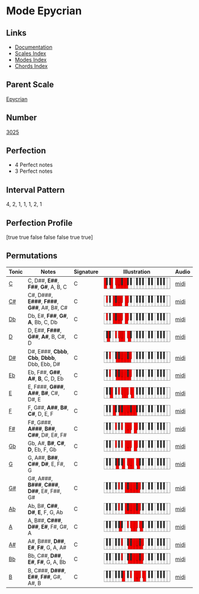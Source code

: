 # Mode Epycrian

## Links

- [Documentation](index.md)
- [Scales Index](Scales.md)
- [Modes Index](Modes.md)
- [Chords Index](Chords.md)

## Parent Scale

[Epycrian](ScaleEpycrian.md)

## Number

[3025](https://ianring.com/musictheory/scales/3025)

## Perfection

- 4 Perfect notes
- 3 Perfect notes

## Interval Pattern

4, 2, 1, 1, 1, 2, 1

## Perfection Profile

[true true false false false true true]

## Permutations

| Tonic | Notes | Signature | Illustration | Audio |
|-------|-------|-----------|--------------|-------|
| [C](ModeCNaturalEpycrian.md) | C, D##, **E##**, **F##**, **G#**, A, B, C | C | ![CNaturalEpycrian](ModeCNaturalEpycrian.png) | [midi](https://github.com/edipermadi/music/blob/main/docs/ModeCNaturalEpycrian.mid?raw=true) |
| [C#](ModeCSharpEpycrian.md) | C#, D###, **E###**, **F###**, **G##**, A#, B#, C# | C | ![CSharpEpycrian](ModeCSharpEpycrian.png) | [midi](https://github.com/edipermadi/music/blob/main/docs/ModeCSharpEpycrian.mid?raw=true) |
| [Db](ModeDFlatEpycrian.md) | Db, E#, **F##**, **G#**, **A**, Bb, C, Db | C | ![DFlatEpycrian](ModeDFlatEpycrian.png) | [midi](https://github.com/edipermadi/music/blob/main/docs/ModeDFlatEpycrian.mid?raw=true) |
| [D](ModeDNaturalEpycrian.md) | D, E##, **F###**, **G##**, **A#**, B, C#, D | C | ![DNaturalEpycrian](ModeDNaturalEpycrian.png) | [midi](https://github.com/edipermadi/music/blob/main/docs/ModeDNaturalEpycrian.mid?raw=true) |
| [D#](ModeDSharpEpycrian.md) | D#, E###, **Cbbb**, **Cbb**, **Dbbb**, Dbb, Ebb, D# | C | ![DSharpEpycrian](ModeDSharpEpycrian.png) | [midi](https://github.com/edipermadi/music/blob/main/docs/ModeDSharpEpycrian.mid?raw=true) |
| [Eb](ModeEFlatEpycrian.md) | Eb, F##, **G##**, **A#**, **B**, C, D, Eb | C | ![EFlatEpycrian](ModeEFlatEpycrian.png) | [midi](https://github.com/edipermadi/music/blob/main/docs/ModeEFlatEpycrian.mid?raw=true) |
| [E](ModeENaturalEpycrian.md) | E, F###, **G###**, **A##**, **B#**, C#, D#, E | C | ![ENaturalEpycrian](ModeENaturalEpycrian.png) | [midi](https://github.com/edipermadi/music/blob/main/docs/ModeENaturalEpycrian.mid?raw=true) |
| [F](ModeFNaturalEpycrian.md) | F, G##, **A##**, **B#**, **C#**, D, E, F | C | ![FNaturalEpycrian](ModeFNaturalEpycrian.png) | [midi](https://github.com/edipermadi/music/blob/main/docs/ModeFNaturalEpycrian.mid?raw=true) |
| [F#](ModeFSharpEpycrian.md) | F#, G###, **A###**, **B##**, **C##**, D#, E#, F# | C | ![FSharpEpycrian](ModeFSharpEpycrian.png) | [midi](https://github.com/edipermadi/music/blob/main/docs/ModeFSharpEpycrian.mid?raw=true) |
| [Gb](ModeGFlatEpycrian.md) | Gb, A#, **B#**, **C#**, **D**, Eb, F, Gb | C | ![GFlatEpycrian](ModeGFlatEpycrian.png) | [midi](https://github.com/edipermadi/music/blob/main/docs/ModeGFlatEpycrian.mid?raw=true) |
| [G](ModeGNaturalEpycrian.md) | G, A##, **B##**, **C##**, **D#**, E, F#, G | C | ![GNaturalEpycrian](ModeGNaturalEpycrian.png) | [midi](https://github.com/edipermadi/music/blob/main/docs/ModeGNaturalEpycrian.mid?raw=true) |
| [G#](ModeGSharpEpycrian.md) | G#, A###, **B###**, **C###**, **D##**, E#, F##, G# | C | ![GSharpEpycrian](ModeGSharpEpycrian.png) | [midi](https://github.com/edipermadi/music/blob/main/docs/ModeGSharpEpycrian.mid?raw=true) |
| [Ab](ModeAFlatEpycrian.md) | Ab, B#, **C##**, **D#**, **E**, F, G, Ab | C | ![AFlatEpycrian](ModeAFlatEpycrian.png) | [midi](https://github.com/edipermadi/music/blob/main/docs/ModeAFlatEpycrian.mid?raw=true) |
| [A](ModeANaturalEpycrian.md) | A, B##, **C###**, **D##**, **E#**, F#, G#, A | C | ![ANaturalEpycrian](ModeANaturalEpycrian.png) | [midi](https://github.com/edipermadi/music/blob/main/docs/ModeANaturalEpycrian.mid?raw=true) |
| [A#](ModeASharpEpycrian.md) | A#, B###, **D##**, **E#**, **F#**, G, A, A# | C | ![ASharpEpycrian](ModeASharpEpycrian.png) | [midi](https://github.com/edipermadi/music/blob/main/docs/ModeASharpEpycrian.mid?raw=true) |
| [Bb](ModeBFlatEpycrian.md) | Bb, C##, **D##**, **E#**, **F#**, G, A, Bb | C | ![BFlatEpycrian](ModeBFlatEpycrian.png) | [midi](https://github.com/edipermadi/music/blob/main/docs/ModeBFlatEpycrian.mid?raw=true) |
| [B](ModeBNaturalEpycrian.md) | B, C###, **D###**, **E##**, **F##**, G#, A#, B | C | ![BNaturalEpycrian](ModeBNaturalEpycrian.png) | [midi](https://github.com/edipermadi/music/blob/main/docs/ModeBNaturalEpycrian.mid?raw=true) |
